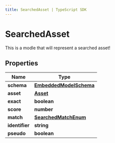 ```yaml
---
title: SearchedAsset | TypeScript SDK
---
```



# SearchedAsset

This is a modle that will represent a searched asset!

## Properties

Name | Type
------------ | -------------
**schema** | [**EmbeddedModelSchema**](EmbeddedModelSchema)
**asset** | [**Asset**](Asset)
**exact** | **boolean**
**score** | **number**
**match** | [**SearchedMatchEnum**](SearchedMatchEnum)
**identifier** | **string**
**pseudo** | **boolean**


